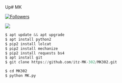 Up# MK

<a href="https://github.com/itz-MK-302/followers">
<img title="Followers" src="https://img.shields.io/github/followers/itz-MK-302?label=Followers&color=blue&style=flat-square"></a>
<a href="https://github.com/Azim-Vau/termux-style/stargazers/">

![](https://komarev.com/ghpvc/?username=itz-MK-302)


</a>
</div>

<p align="center">


```python
$ apt update && apt upgrade
$ apt install python2
$ pip2 install lolcat
$ pip2 install mechanize
$ pip2 install requests bs4
$ apt install git
$ git clone https://github.com/itz-MK-302/MK302.git
```
```python
$ cd MK302
$ python MK.py
```
